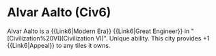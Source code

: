 # Alvar Aalto (Civ6)

Alvar Aalto is a {{Link6|Modern Era}} {{Link6|Great Engineer}} in "[Civilization%20VI](Civilization VI)".
Unique ability.
This city provides +1 {{Link6|Appeal}} to any tiles it owns.